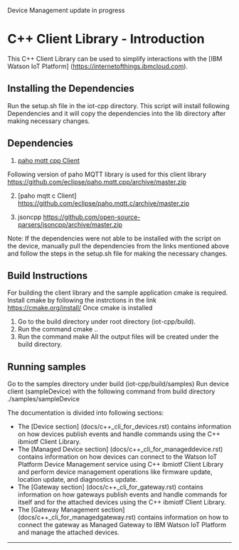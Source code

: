 Device Management update in progress

C++ Client Library - Introduction
============================================

This C++ Client Library can be used to simplify interactions with the [IBM Watson IoT Platform] (https://internetofthings.ibmcloud.com). 

Installing the Dependencies
---------------------------
Run the setup.sh file in the iot-cpp directory.
This script will install following Dependencies and it will copy the dependencies into the lib directory after making necessary changes.

Dependencies
------------

1.  [paho mqtt cpp Client]

  [paho mqtt cpp Client]: https://eclipse.org/paho/clients/cpp/
  Following version of paho MQTT library is used for this client library
  https://github.com/eclipse/paho.mqtt.cpp/archive/master.zip
  
2.  [paho mqtt c Client]
  https://github.com/eclipse/paho.mqtt.c/archive/master.zip

3.  jsoncpp
  https://github.com/open-source-parsers/jsoncpp/archive/master.zip

Note:
If the dependencies were not able to be installed with the script on the device, manually pull the dependencies from the links mentioned above and follow the steps in the setup.sh file for making the necessary changes.

Build Instructions 
------------------
For building the client library and the sample application cmake is required.
Install cmake by following the instrctions in the link https://cmake.org/install/
Once cmake is installed 
1. Go to the build directory under root directory (iot-cpp/build).
2. Run the command cmake ..
3. Run the command make
All the output files will be created under the build directory.

Running samples
---------------
Go to the samples directory under build (iot-cpp/build/samples)
Run device client (sampleDevice) with the following command from build directory
./samples/sampleDevice <Path to device configuration file in json format>


The documentation is divided into following sections:  

- The [Device section] (docs/c++_cli_for_devices.rst) contains information on how devices publish events and handle commands using the C++ ibmiotf Client Library. 
- The [Managed Device section] (docs/c++_cli_for_manageddevice.rst) contains information on how devices can connect to the Watson IoT Platform Device Management service using C++ ibmiotf Client Library and perform device management operations like firmware update, location update, and diagnostics update.
- The [Gateway section] (docs/c++_cli_for_gateway.rst) contains information on how gateways publish events and handle commands for itself and for the attached devices using the C++ ibmiotf Client Library. 
- The [Gateway Management section] (docs/c++_cli_for_managedgateway.rst) contains information on how to connect the gateway as Managed Gateway to IBM Watson IoT Platform and manage the attached devices.

----
